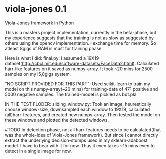 # viola-jones 0.1
Viola-Jones framework in Python

This is a masters project implementation, currently in the beta-phase, but my experience suggests that the training is not as slow as suggested by others using the opencv implementation. I exchange time for memory. So atleast 8gigs of RAM is must for training phase.

Here is what I did:
final.py: I assumed a 19X19 dataset(http://cbcl.mit.edu/software-datasets/FaceData2.html). Calculated harr-like features on it saved as numpy-array. It took ~20 mins for 2500 samples on my i5,8gigs system.

"NO SCRIPT PROVIDED FOR THIS PART": Used scikit-learn to train my model on this numpy-array(~20 mins) for training-data of 471 positive and 5000 negative samples. The trained-model is pickled as bdt.pkl.

IN THE TEST FLODER:
sliding_window.py: Took an image, heurestically choose window-size, downsampled each window to 19X19, calculated (all)harr-features, and created new numpy-array. Then tested the model on these windows and plotted the detected windows.

#TODO
In detection phase, not all harr-features needs to be calculated(that was the whole-idea of Viola-Jones framework). But since I cannot directly extract the underlying decision-stumps used in my sklearn-adaboost model. I have to bear with it for now. Thus it even takes ~15 mins even to detect in a single image for now.
